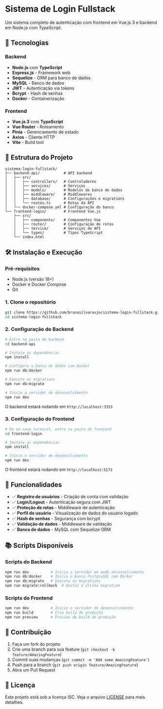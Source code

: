 # Sistema de Login Fullstack

Um sistema completo de autenticação com frontend em Vue.js 3 e backend em Node.js com TypeScript.

## 🚀 Tecnologias

### Backend

- **Node.js** com **TypeScript**
- **Express.js** - Framework web
- **Sequelize** - ORM para banco de dados
- **MySQL** - Banco de dados
- **JWT** - Autenticação via tokens
- **Bcrypt** - Hash de senhas
- **Docker** - Containerização

### Frontend

- **Vue.js 3** com **TypeScript**
- **Vue Router** - Roteamento
- **Pinia** - Gerenciamento de estado
- **Axios** - Cliente HTTP
- **Vite** - Build tool

## 📁 Estrutura do Projeto

```text
sistema-login-fullstack/
├── backend-api/           # API backend
│   ├── src/
│   │   ├── controllers/   # Controladores
│   │   ├── services/      # Serviços
│   │   ├── models/        # Modelos do banco de dados
│   │   ├── middleware/    # Middlewares
│   │   ├── database/      # Configurações e migrations
│   │   └── routes.ts      # Rotas da API
│   └── docker-compose.yml # Configuração do banco
└── frontend-login/        # Frontend Vue.js
    ├── src/
    │   ├── components/    # Componentes Vue
    │   ├── router/        # Configuração de rotas
    │   ├── service/       # Serviços de API
    │   └── types/         # Tipos TypeScript
    └── index.html
```

## 🛠️ Instalação e Execução

### Pré-requisitos

- Node.js (versão 18+)
- Docker e Docker Compose
- Git

### 1. Clone o repositório

```bash
git clone https://github.com/brunasilvaraujo/sistema-login-fullstack.git
cd sistema-login-fullstack
```

### 2. Configuração do Backend

```bash
# Entre na pasta do backend
cd backend-api

# Instale as dependências
npm install

# Configure o banco de dados com Docker
npm run db:docker

# Execute as migrations
npm run db:migrate

# Inicie o servidor de desenvolvimento
npm run dev
```

O backend estará rodando em `http://localhost:3333`

### 3. Configuração do Frontend

```bash
# Em um novo terminal, entre na pasta do frontend
cd frontend-login

# Instale as dependências
npm install

# Inicie o servidor de desenvolvimento
npm run dev
```

O frontend estará rodando em `http://localhost:5173`

## 🔑 Funcionalidades

- ✅ **Registro de usuários** - Criação de conta com validação
- ✅ **Login/Logout** - Autenticação segura com JWT
- ✅ **Proteção de rotas** - Middleware de autenticação
- ✅ **Perfil do usuário** - Visualização de dados do usuário logado
- ✅ **Hash de senhas** - Segurança com bcrypt
- ✅ **Validação de dados** - Middleware de validação
- ✅ **Banco de dados** - MySQL com Sequelize ORM

## 📚 Scripts Disponíveis

### Scripts do Backend

```bash
npm run dev          # Inicia o servidor em modo desenvolvimento
npm run db:docker    # Inicia o banco PostgreSQL com Docker
npm run db:migrate   # Executa as migrations
npm run migrate:rollback  # Desfaz a última migration
```

### Scripts do Frontend

```bash
npm run dev          # Inicia o servidor de desenvolvimento
npm run build        # Cria build de produção
npm run preview      # Preview do build de produção
```

## 🤝 Contribuição

1. Faça um fork do projeto
2. Crie uma branch para sua feature (`git checkout -b feature/AmazingFeature`)
3. Commit suas mudanças (`git commit -m 'Add some AmazingFeature'`)
4. Push para a branch (`git push origin feature/AmazingFeature`)
5. Abra um Pull Request

## 📝 Licença

Este projeto está sob a licença ISC. Veja o arquivo [LICENSE](LICENSE) para mais detalhes.
